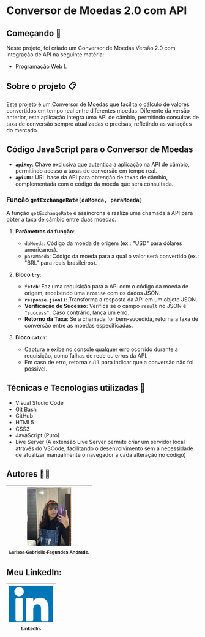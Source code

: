 # Conversor de Moedas 2.0 com API

## Começando 🚀
Neste projeto, foi criado um Conversor de Moedas Versão 2.0 com integração de API na seguinte matéria:
* Programação Web I.

## Sobre o projeto 📋
Este projeto é um Conversor de Moedas que facilita o cálculo de valores convertidos em tempo real entre diferentes moedas. Diferente da versão anterior, esta aplicação integra uma API de câmbio, permitindo consultas de taxa de conversão sempre atualizadas e precisas, refletindo as variações do mercado.

## Código JavaScript para o Conversor de Moedas
* **`apiKey`**: Chave exclusiva que autentica a aplicação na API de câmbio, permitindo acesso a taxas de conversão em tempo real.
* **`apiURL`**: URL base da API para obtenção de taxas de câmbio, complementada com o código da moeda que será consultada.

### Função `getExchangeRate(daMoeda, paraMoeda)`
A função `getExchangeRate` é assíncrona e realiza uma chamada à API para obter a taxa de câmbio entre duas moedas.

1. **Parâmetros da função**:
   * `daMoeda`: Código da moeda de origem (ex.: "USD" para dólares americanos).
   * `paraMoeda`: Código da moeda para a qual o valor será convertido (ex.: "BRL" para reais brasileiros).

2. **Bloco `try`**:
   * **`fetch`**: Faz uma requisição para a API com o código da moeda de origem, recebendo uma `Promise` com os dados JSON.
   * **`response.json()`**: Transforma a resposta da API em um objeto JSON.
   * **Verificação de Sucesso**: Verifica se o campo `result` no JSON é `"success"`. Caso contrário, lança um erro.
   * **Retorno da Taxa**: Se a chamada for bem-sucedida, retorna a taxa de conversão entre as moedas especificadas.

3. **Bloco `catch`**:
   * Captura e exibe no console qualquer erro ocorrido durante a requisição, como falhas de rede ou erros da API.
   * Em caso de erro, retorna `null` para indicar que a conversão não foi possível.

## Técnicas e Tecnologias utilizadas 🔨
* Visual Studio Code
* Git Bash
* GitHub
* HTML5
* CSS3
* JavaScript (Puro)
* Live Server (A extensão Live Server permite criar um servidor local através do VSCode, facilitando o desenvolvimento sem a necessidade de atualizar manualmente o navegador a cada alteração no código)


## Autores ✍🏻
| [<img loading="eu.jpeg" src="eu.jpeg" width=115><br><sub>Larissa Gabrielle Fagundes Andrade.</sub>](https://github.com/gabriellefagundes) |
| :---: 
## Meu LinkedIn:
|  [<img loading="linkedin.png" src="linkedin.png" width=115><br><sub>LinkedIn.</sub>](https://www.linkedin.com/in/larissa-gabrielle-a74a272b3/)
| :---: 
